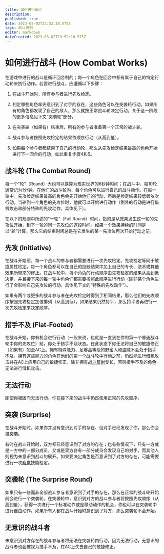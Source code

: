 ```yaml
---
title: 如何进行战斗
description: 
published: true
date: 2023-08-02T23:52:18.575Z
tags: 战斗规则
editor: markdown
dateCreated: 2023-08-02T23:52:18.575Z
---
```


# 如何进行战斗 (How Combat Works)
在游戏中进行的战斗是循环回合制的；每一个角色在回合中都有属于自己的特定行动轮来执行动作。若要进行战斗，应遵循以下步骤：

1. 在战斗开始时，所有参与者进行先攻检定。

2. 判定哪些角色率先意识到了对手的存在，这些角色可以在突袭轮行动。如果所有的角色都发现了自己的敌人，那么就按正常战斗轮决定行动。关于这一阶段的更多信息见下文“突袭轮”部分。

3. 在突袭轮（如果有）结束后，所有的参与者准备第一个正常的战斗轮。

4. 战斗参与者按照先攻检定的结果依顺序行动（从高到低）。

5. 如果每个参与者都结束了自己的行动轮，那么从先攻检定结果最高的角色开始进行下一回合的行动，如此重复步骤4和5。

## 战斗轮 (The Combat Round)
每一个“轮”（Round）大约可以换算为现实世界的6秒钟时间；在战斗中，每10轮通常记为1分钟。在他们的战斗轮内，每个角色可以进行自己的战斗动作。在每一轮中，先攻检定结果最高的角色会先开始他们的行动，然后是检定结果较低者依次行动。当轮到一个角色的先攻位时，他就可以开始进行动作（例外的行动是进行借机攻击和部分特殊的先攻动作，具体见下）。

在以下的规则中所述的“一轮”（Full Round）时间，指的是从效果发生这一轮的先攻位开始，到下一轮的同一先攻位的这段时间。如果一个效果持续的时间是以“轮”计算，那么它的结束时间总是在它发生的某一先攻位再次开始行动之前。

## 先攻 (Initiative)
在战斗开始前，每一个战斗的参与者都需要进行一次先攻检定。先攻检定等同于敏捷属性检定，每一个角色都可以在自己的投骰结果中加上自己的专长、法术或其他效果所带来的修正。在战斗轮中，每个角色的行动顺序由先攻检定的结果从高到低决定，并且接下来的每一轮中角色们都需要按照此顺序进行行动（除非某个角色进行了会影响自己先攻位的行动，具体见下文的“特殊的先攻动作”）。

如果有两个或更多的战斗参与者在先攻检定时得到了相同结果，那么他们的先攻顺序按照先攻检定加值排列（从高到低）。如果结果仍然持平，那么持平者再进行一次先攻检定来决定顺序。

## 措手不及 (Flat-Footed)
在战斗开始，你有机会进行行动（一般来说，也就是一直到在你的第一个普通战斗轮中你的先攻位）前，你处于措手不及状态。在此状态下你无法将自己的敏捷修正（如果有）加至AC上。拥有特殊能力、足够高等级的野蛮人和盗贼不会处于措手不及，拥有这些能力的角色在他们的第一个战斗轮中行动之前，仍然能进行借机攻击并在AC上应用自己的敏捷修正。除非拥有[战斗反射](/专长/战斗反射)专长，否则措手不及的角色无法进行借机攻击。

## 无法行动
即使你被困而无法行动，你在接下来的战斗中仍然使用正常的先攻顺序。

## 突袭 (Surprise)
在战斗开始时，如果你并没有意识到对手的存在、但对手已经发现了你，那么你会被突袭。

有时在战斗开始时，双方都已经意识到了对方的存在；也有些情况下，只有一方或是一方中的一部分成员，又或是双方各有一部分成员会发现自己的对手，而其他人则视为未意识到战斗的展开。如果要决定角色是否意识到了对方的存在，可能需要进行一次[察觉](/技能/察觉)技能检定。

## 突袭轮 (The Surprise Round)
如果只有一些而非全部战斗参与者意识到了对手的存在，那么在正常的战斗轮开始前会进行一个突袭轮。在突袭轮中，意识到对方的战斗参与者将按照先攻顺序（从高到低），获得一次进行一个标准动作或是移动动作的机会，你也可以在突袭轮中进行自由动作。如果所有人都在战斗开始时意识到了对方，那么突袭轮不会开始。

## 无意识的战斗者
未意识到对方存在的战斗参与者将无法在突袭轮内行动。因为无法行动，无意识的战斗者也会被视为措手不及，在AC上失去自己的敏捷修正。



 
